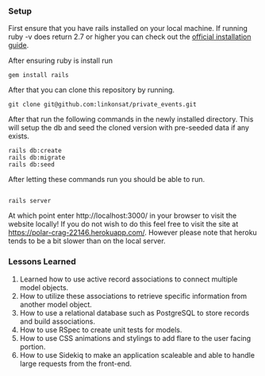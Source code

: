 ### Setup 

First ensure that you have rails installed on your local machine. 
If running ruby -v does return 2.7 or higher you can check out the [official installation guide](https://www.ruby-lang.org/en/documentation/installation/).

After ensuring ruby is install run 

~~~
gem install rails 
~~~

After that you can clone this repository by running. 
 
 ~~~
 git clone git@github.com:linkonsat/private_events.git
 ~~~
 
 After that run the following commands in the newly installed directory.
 This will setup the db and  seed the cloned version with pre-seeded data if any exists.
 
 ~~~
 rails db:create
 rails db:migrate
 rails db:seed
 ~~~ 
 
 After letting these commands run you should be able to run.
 
 ~~~
 
 rails server
 
 ~~~
 
 At which point enter http://localhost:3000/ in your browser to visit the website locally!
 If you do not wish to do this feel free to visit the site at https://polar-crag-22146.herokuapp.com/.
 However please note that heroku tends to be a bit slower than on the local server.
 
 ### Lessons Learned
 1. Learned how to use active record associations to connect multiple model objects.
 2. How to utilize these associations to retrieve specific information from another model object.
 3. How to use a relational database such as PostgreSQL to store records and build associations.
 4. How to use RSpec to create unit tests for models.
 5. How to use CSS animations and stylings to add flare to the user facing portion.
 6. How to use Sidekiq to make an application scaleable and able to handle large requests from the front-end.